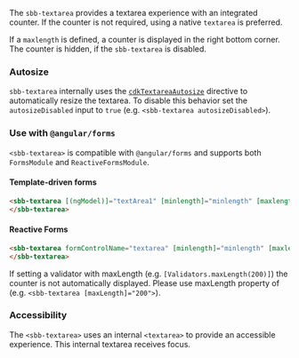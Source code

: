The `sbb-textarea` provides a textarea experience with an integrated counter. If the counter is
not required, using a native `textarea` is preferred.

If a `maxlength` is defined, a counter is displayed in the right bottom corner.
The counter is hidden, if the `sbb-textarea` is disabled.

### Autosize

`sbb-textarea` internally uses the [`cdkTextareaAutosize`](https://material.angular.io/cdk/text-field/overview#automatically-resizing-a-textarea)
directive to automatically resize the textarea. To disable this behavior set the `autosizeDisabled`
input to `true` (e.g. `<sbb-textarea autosizeDisabled>`).

### Use with `@angular/forms`

`<sbb-textarea>` is compatible with `@angular/forms` and supports both `FormsModule`
and `ReactiveFormsModule`.

#### Template-driven forms

```html
<sbb-textarea [(ngModel)]="textArea1" [minlength]="minlength" [maxlength]="maxlength">
</sbb-textarea>
```

#### Reactive Forms

```html
<sbb-textarea formControlName="textarea" [minlength]="minlength" [maxlength]="maxlength">
</sbb-textarea>
```

If setting a validator with maxLength (e.g. `[Validators.maxLength(200)]`) the counter is not
automatically displayed. Please use maxLength property of <sbb-textarea>
(e.g. `<sbb-textarea [maxLength]="200">`).

### Accessibility

The `<sbb-textarea>` uses an internal `<textarea>` to provide an accessible experience.
This internal textarea receives focus.
